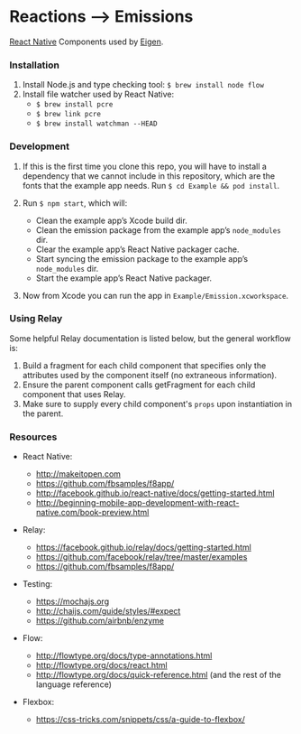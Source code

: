# Reactions ⟶ Emissions

[React Native] Components used by [Eigen].

[React Native]: http://facebook.github.io/react-native/
[Eigen]: https://github.com/artsy/eigen

### Installation

1. Install Node.js and type checking tool: `$ brew install node flow`
2. Install file watcher used by React Native:
   * `$ brew install pcre`
   * `$ brew link pcre`
   * `$ brew install watchman --HEAD`

### Development

1. If this is the first time you clone this repo, you will have to install a dependency that we cannot include in this
   repository, which are the fonts that the example app needs. Run `$ cd Example && pod install`.

2. Run `$ npm start`, which will:
   - Clean the example app’s Xcode build dir.
   - Clean the emission package from the example app’s `node_modules` dir.
   - Clear the example app’s React Native packager cache.
   - Start syncing the emission package to the example app’s `node_modules` dir.
   - Start the example app’s React Native packager.

3. Now from Xcode you can run the app in `Example/Emission.xcworkspace`.

### Using Relay
Some helpful Relay documentation is listed below, but the general workflow is:
  1. Build a fragment for each child component that specifies only the attributes used by the component itself (no extraneous information).
  2. Ensure the parent component calls getFragment for each child component that uses Relay.
  3. Make sure to supply every child component's `props` upon instantiation in the parent.

### Resources

* React Native:
  - http://makeitopen.com
  - https://github.com/fbsamples/f8app/
  - http://facebook.github.io/react-native/docs/getting-started.html
  - http://beginning-mobile-app-development-with-react-native.com/book-preview.html

* Relay:
  - https://facebook.github.io/relay/docs/getting-started.html
  - https://github.com/facebook/relay/tree/master/examples
  - https://github.com/fbsamples/f8app/

* Testing:
  - https://mochajs.org
  - http://chaijs.com/guide/styles/#expect
  - https://github.com/airbnb/enzyme

* Flow:
  - http://flowtype.org/docs/type-annotations.html
  - http://flowtype.org/docs/react.html
  - http://flowtype.org/docs/quick-reference.html (and the rest of the language reference)

* Flexbox:
  - https://css-tricks.com/snippets/css/a-guide-to-flexbox/

